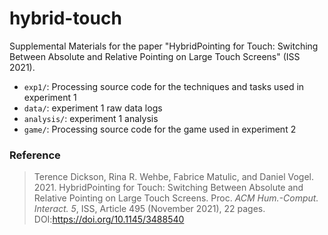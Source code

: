 # hybrid-touch

Supplemental Materials for the paper "HybridPointing for Touch: Switching Between Absolute and Relative Pointing on Large Touch Screens" (ISS 2021).

* `exp1/`: Processing source code for the techniques and tasks used in experiment 1
* `data/`: experiment 1 raw data logs
* `analysis/`: experiment 1 analysis
* `game/`: Processing source code for the game used in experiment 2

### Reference

>Terence Dickson, Rina R. Wehbe, Fabrice Matulic, and Daniel Vogel. 2021. HybridPointing for Touch: Switching Between Absolute and Relative Pointing on Large Touch Screens. Proc. _ACM Hum.-Comput. Interact. 5_, ISS, Article 495 (November 2021), 22 pages. DOI:https://doi.org/10.1145/3488540
